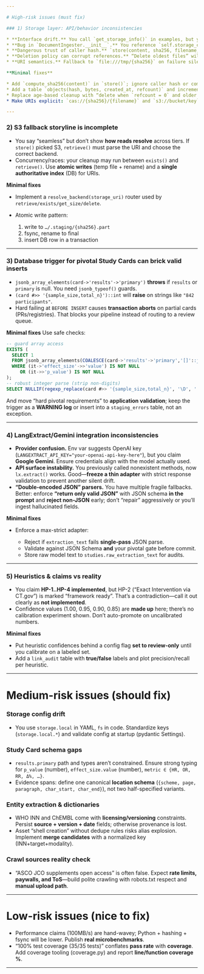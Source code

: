 ```yaml
---

# High-risk issues (must fix)

### 1) Storage layer: API/behavior inconsistencies

* **Interface drift.** You call `get_storage_info()` in examples, but your `StorageBackend` interface defines only `get_total_size()`. Either add `get_storage_info()` to the interface or stop using it.
* **Bug in `DocumentIngester.__init__`.** You reference `self.storage_config` before setting it, and call `create_storage_backend(fallback_config)` where `fallback_config` is **undefined**.
* **Dangerous trust of caller hash.** `store(content, sha256, filename, …)` trusts the passed SHA256. If wrong/malicious, dedup breaks and files collide. You must **recompute** the hash server-side and verify equality.
* **Deletion policy can corrupt references.** “Delete oldest files” will remove blobs still referenced by DB rows. Content-addressed stores need **refcounts** or **GC marks** from the DB, not age-based deletion.
* **URI semantics.** Fallback to `file:///tmp/{sha256}` on failure silently de-links content from your CAS. You’ll later try to `retrieve()` by CAS URI and miss. Either **fail hard** or write to a quarantined namespace you can track.

**Minimal fixes**

* Add `compute_sha256(content)` in `store()`; ignore caller hash or compare and reject on mismatch.
* Add a table `objects(hash, bytes, created_at, refcount)` and increment/decrement refs on ingest/promote/cleanup.
* Replace age-based cleanup with “delete when `refcount = 0` and older than X days”.
* Make URIs explicit: `cas://{sha256}/{filename}` and `s3://bucket/key` or `file://…`. No ad-hoc `/tmp` fallbacks.

---
```


### 2) S3 fallback storyline is incomplete

* You say “seamless” but don’t show **how reads resolve** across tiers. If `store()` picked S3, `retrieve()` must parse the URI and choose the correct backend.
* Concurrency/races: your cleanup may run between `exists()` and `retrieve()`. Use **atomic writes** (temp file + rename) and a **single authoritative index** (DB) for URIs.

**Minimal fixes**

* Implement a `resolve_backend(storage_uri)` router used by `retrieve/exists/get_size/delete`.
* Atomic write pattern:

  1. write to `…/.staging/{sha256}.part`
  2. fsync, rename to final
  3. insert DB row in a transaction

---

### 3) Database trigger for pivotal Study Cards can brick valid inserts

* `jsonb_array_elements(card->'results'->'primary')` **throws** if `results` or `primary` is null. You need `jsonb_typeof()` guards.
* `(card #>> '{sample_size,total_n}')::int` will **raise** on strings like `"842 participants"`.
* Hard failing at `BEFORE INSERT` causes **transaction aborts** on partial cards (PRs/registries). That blocks your pipeline instead of routing to a review queue.

**Minimal fixes**
Use safe checks:

```sql
-- guard array access
EXISTS (
  SELECT 1
  FROM jsonb_array_elements(COALESCE(card->'results'->'primary','[]'::jsonb)) it
  WHERE (it->'effect_size'->>'value') IS NOT NULL
     OR (it->>'p_value') IS NOT NULL
);
-- robust integer parse (strip non-digits)
SELECT NULLIF(regexp_replace(card #>> '{sample_size,total_n}', '\D', '', 'g'), '')::int;
```

And move “hard pivotal requirements” to **application validation**; keep the trigger as a **WARNING log** or insert into a `staging_errors` table, not an exception.

---

### 4) LangExtract/Gemini integration inconsistencies

* **Provider confusion.** Env var suggests OpenAI key (`LANGEXTRACT_API_KEY="your-openai-api-key-here"`), but you claim **Google Gemini**. Ensure credentials align with the model actually used.
* **API surface instability.** You previously called nonexistent methods, now `lx.extract()` works. Good—**freeze a thin adapter** with strict response validation to prevent another silent drift.
* **“Double-encoded JSON” parsers.** You have multiple fragile fallbacks. Better: enforce **“return only valid JSON”** with JSON schema **in the prompt** and **reject non-JSON** early; don’t “repair” aggressively or you’ll ingest hallucinated fields.

**Minimal fixes**

* Enforce a max-strict adapter:

  * Reject if `extraction_text` fails **single-pass** JSON parse.
  * Validate against JSON Schema **and** your pivotal gate before commit.
  * Store raw model text to `studies.raw_extraction_text` for audits.

---

### 5) Heuristics & claims vs reality

* You claim **HP-1..HP-4 implemented**, but HP-2 (“Exact Intervention via CT.gov”) is marked “framework ready”. That’s a contradiction—call it out clearly as **not implemented**.
* Confidence values (1.00, 0.95, 0.90, 0.85) are **made up** here; there’s no calibration experiment shown. Don’t auto-promote on uncalibrated numbers.

**Minimal fixes**

* Put heuristic confidences behind a config flag **set to review-only** until you calibrate on a labeled set.
* Add a `link_audit` table with **true/false** labels and plot precision/recall per heuristic.

---

# Medium-risk issues (should fix)

### Storage config drift

* You use `storage.local` in YAML, `fs` in code. Standardize keys (`storage.local.*`) and validate config at startup (pydantic Settings).

### Study Card schema gaps

* `results.primary` path and types aren’t constrained. Ensure strong typing for `p_value` (number), `effect_size.value` (number), `metric ∈ {HR, OR, RR, Δ%, …}`.
* Evidence spans: define one canonical **location schema** (`{scheme, page, paragraph, char_start, char_end}`), not two half-specified variants.

### Entity extraction & dictionaries

* WHO INN and ChEMBL come with **licensing/versioning** constraints. Persist **source + version + date** fields; otherwise provenance is lost.
* Asset “shell creation” without dedupe rules risks alias explosion. Implement **merge candidates** with a normalized key (INN+target+modality).

### Crawl sources reality check

* “ASCO JCO supplements open access” is often false. Expect **rate limits, paywalls, and ToS**—build polite crawling with robots.txt respect and **manual upload path**.

---

# Low-risk issues (nice to fix)

* Performance claims (100MB/s) are hand-wavey; Python + hashing + fsync will be lower. Publish **real microbenchmarks**.
* “100% test coverage (35/35 tests)” conflates **pass rate** with **coverage**. Add coverage tooling (coverage.py) and report **line/function coverage %**.

---

